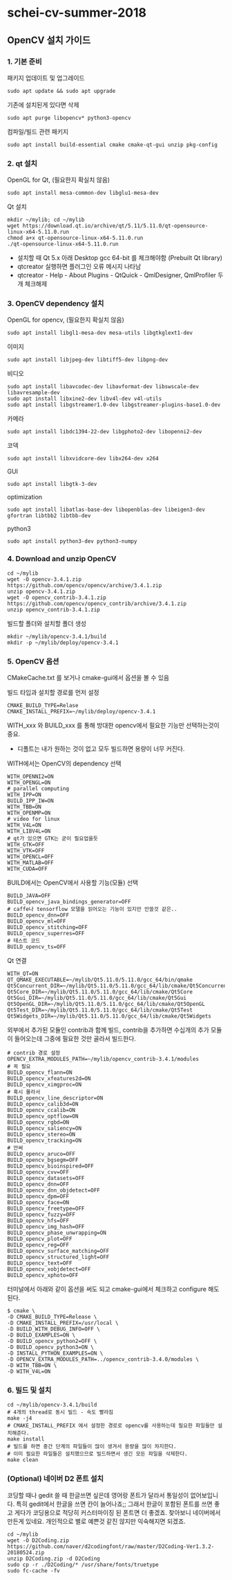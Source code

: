# schei-cv-summer-2018

## OpenCV 설치 가이드

### 1. 기본 준비

패키지 업데이트 및 업그레이드
```
sudo apt update && sudo apt upgrade
```

기존에 설치된게 있다면 삭제
```
sudo apt purge libopencv* python3-opencv
```

컴파일/빌드 관련 패키지
```
sudo apt install build-essential cmake cmake-qt-gui unzip pkg-config
```

### 2. qt 설치

OpenGL for Qt, (필요한지 확실치 않음)
```
sudo apt install mesa-common-dev libglu1-mesa-dev
```

Qt 설치
```
mkdir ~/mylib; cd ~/mylib
wget https://download.qt.io/archive/qt/5.11/5.11.0/qt-opensource-linux-x64-5.11.0.run
chmod a+x qt-opensource-linux-x64-5.11.0.run
./qt-opensource-linux-x64-5.11.0.run
```
- 설치할 때 Qt 5.x 아래 Desktop gcc 64-bit 를 체크해야함 (Prebuilt Qt library)
- qtcreator 실행하면 플러그인 오류 메시지 나타남
- qtcreator - Help - About Plugins - QtQuick - QmlDesigner, QmlProfiler 두 개 체크해제


### 3. OpenCV dependency 설치

OpenGL for opencv, (필요한지 확실치 않음)
```
sudo apt install libgl1-mesa-dev mesa-utils libgtkglext1-dev
```

이미지
```
sudo apt install libjpeg-dev libtiff5-dev libpng-dev
```

비디오
```
sudo apt install libavcodec-dev libavformat-dev libswscale-dev libavresample-dev
sudo apt install libxine2-dev libv4l-dev v4l-utils
sudo apt install libgstreamer1.0-dev libgstreamer-plugins-base1.0-dev
```

카메라
```
sudo apt install libdc1394-22-dev libgphoto2-dev libopenni2-dev
```

코덱
```
sudo apt install libxvidcore-dev libx264-dev x264
```

GUI
```
sudo apt install libgtk-3-dev
```

optimization
```
sudo apt install libatlas-base-dev libopenblas-dev libeigen3-dev gfortran libtbb2 libtbb-dev
```

python3
```
sudo apt install python3-dev python3-numpy
```

### 4. Download and unzip OpenCV

````
cd ~/mylib
wget -O opencv-3.4.1.zip https://github.com/opencv/opencv/archive/3.4.1.zip
unzip opencv-3.4.1.zip
wget -O opencv_contrib-3.4.1.zip https://github.com/opencv/opencv_contrib/archive/3.4.1.zip
unzip opencv_contrib-3.4.1.zip
````

빌드할 폴더와 설치할 폴더 생성 
````
mkdir ~/mylib/opencv-3.4.1/build
mkdir -p ~/mylib/deploy/opencv-3.4.1
````

### 5. OpenCV 옵션

CMakeCache.txt 를 보거나 cmake-gui에서 옵션을 볼 수 있음

빌드 타입과 설치할 경로를 먼저 설정 
````
CMAKE_BUILD_TYPE=Relase
CMAKE_INSTALL_PREFIX=~/mylib/deploy/opencv-3.4.1
````

WITH_xxx 와 BUILD_xxx 를 통해 방대한 opencv에서 필요한 기능만 선택하는것이 중요.
- 디폴트는 내가 원하는 것이 없고 모두 빌드하면 용량이 너무 커진다.

WITH에서는 OpenCV의 dependency 선택
````
WITH_OPENNI2=ON
WITH_OPENGL=ON
# parallel computing
WITH_IPP=ON
BUILD_IPP_IW=ON
WITH_TBB=ON
WITH_OPENMP=ON
# video for linux
WITH_V4L=ON
WITH_LIBV4L=ON
# qt가 있으면 GTK는 굳이 필요업을듯
WITH_GTK=OFF
WITH_VTK=OFF
WITH_OPENCL=OFF
WITH_MATLAB=OFF
WITH_CUDA=OFF
````

BUILD에서는 OpenCV에서 사용할 기능(모듈) 선택
````
BUILD_JAVA=OFF
BUILD_opencv_java_bindings_generator=OFF
# caffe나 tensorflow 모델을 읽어오는 기능이 있지만 안쓸것 같은..
BUILD_opencv_dnn=OFF
BUILD_opencv_ml=OFF
BUILD_opencv_stitching=OFF
BUILD_opencv_superres=OFF
# 테스트 코드
BUILD_opencv_ts=OFF
````

Qt 연결
````
WITH_QT=ON
QT_QMAKE_EXECUTABLE=~/mylib/Qt5.11.0/5.11.0/gcc_64/bin/qmake
Qt5Concurrent_DIR=~/mylib/Qt5.11.0/5.11.0/gcc_64/lib/cmake/Qt5Concurrent
Qt5Core_DIR=~/mylib/Qt5.11.0/5.11.0/gcc_64/lib/cmake/Qt5Core
Qt5Gui_DIR=~/mylib/Qt5.11.0/5.11.0/gcc_64/lib/cmake/Qt5Gui
Qt5OpenGL_DIR=~/mylib/Qt5.11.0/5.11.0/gcc_64/lib/cmake/Qt5OpenGL
Qt5Test_DIR=~/mylib/Qt5.11.0/5.11.0/gcc_64/lib/cmake/Qt5Test
Qt5Widgets_DIR=~/mylib/Qt5.11.0/5.11.0/gcc_64/lib/cmake/Qt5Widgets
````

외부에서 추가된 모듈인 contrib과 함께 빌드,
contrib을 추가하면 수십개의 추가 모듈이 들어오는데 그중에 필요한 것만 골라서 빌드한다.

````
# contrib 경로 설정
OPENCV_EXTRA_MODULES_PATH=~/mylib/opencv_contrib-3.4.1/modules
# 꼭 필요
BUILD_opencv_flann=ON
BUILD_opencv_xfeatures2d=ON
BUILD_opencv_ximgproc=ON
# 혹시 몰라서
BUILD_opencv_line_descriptor=ON
BUILD_opencv_calib3d=ON
BUILD_opencv_ccalib=ON
BUILD_opencv_optflow=ON
BUILD_opencv_rgbd=ON
BUILD_opencv_saliency=ON
BUILD_opencv_stereo=ON
BUILD_opencv_tracking=ON
# 안써
BUILD_opencv_aruco=OFF
BUILD_opencv_bgsegm=OFF
BUILD_opencv_bioinspired=OFF
BUILD_opencv_cvv=OFF
BUILD_opencv_datasets=OFF
BUILD_opencv_dnn=OFF
BUILD_opencv_dnn_objdetect=OFF
BUILD_opencv_dpm=OFF
BUILD_opencv_face=ON
BUILD_opencv_freetype=OFF
BUILD_opencv_fuzzy=OFF
BUILD_opencv_hfs=OFF
BUILD_opencv_img_hash=OFF
BUILD_opencv_phase_unwrapping=ON
BUILD_opencv_plot=OFF
BUILD_opencv_reg=OFF
BUILD_opencv_surface_matching=OFF
BUILD_opencv_structured_light=OFF
BUILD_opencv_text=OFF
BUILD_opencv_xobjdetect=OFF
BUILD_opencv_xphoto=OFF
````

터미널에서 아래와 같이 옵션을 써도 되고 cmake-gui에서 체크하고 configure 해도 된다.
````
$ cmake \
-D CMAKE_BUILD_TYPE=Release \
-D CMAKE_INSTALL_PREFIX=/usr/local \
-D BUILD_WITH_DEBUG_INFO=OFF \
-D BUILD_EXAMPLES=ON \
-D BUILD_opencv_python2=OFF \
-D BUILD_opencv_python3=ON \
-D INSTALL_PYTHON_EXAMPLES=ON \
-D OPENCV_EXTRA_MODULES_PATH=../opencv_contrib-3.4.0/modules \
-D WITH_TBB=ON \
-D WITH_V4L=ON
````

### 6. 빌드 및 설치

````
cd ~/mylib/opencv-3.4.1/build
# 4개의 thread로 동시 빌드 - 속도 빨라짐
make -j4
# CMAKE_INSTALL_PREFIX 에서 설정한 경로로 opencv를 사용하는데 필요한 파일들만 설치해준다.
make install
# 빌드를 하면 중간 단계의 파일들이 많이 생겨서 용량을 많이 차지한다.
# 이미 필요한 파일들은 설치했으므로 빌드하면서 생긴 모든 파일을 삭제한다.
make clean
````

### (Optional) 네이버 D2 폰트 설치

코딩할 때나 gedit 쓸 때 한글쓰면 싶은데 영어랑 폰트가 달라서 통일성이 없어보입니다.
특히 gedit에서 한글을 쓰면 칸이 늘어나죠;;
그래서 한글이 포함된 폰트를 쓰면 좋고 게다가 코딩용으로 적당히 커스터마이징 된 폰트면 더 좋겠죠.
찾아보니 네이버에서 만든게 있네요. 개인적으로 별로 예쁜것 같진 않지만 익숙해지면 되겠죠.
  
````
cd ~/mylib
wget -O D2Coding.zip https://github.com/naver/d2codingfont/raw/master/D2Coding-Ver1.3.2-20180524.zip
unzip D2Coding.zip -d D2Coding
sudo cp -r ./D2Coding/* /usr/share/fonts/truetype
sudo fc-cache -fv
````
